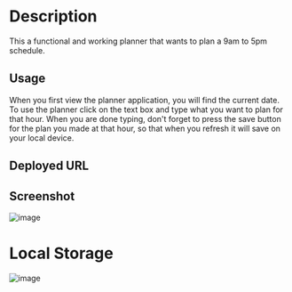 # Description

This a functional and working planner that wants to plan a 9am to 5pm schedule. 

## Usage

When you first view the planner application, you will find the current date. To use the planner click on the text box and type what you want to plan for that hour. When you are done typing, don't forget to press the save button for the plan you made at that hour, so that when you refresh it will save on your local device. 

## Deployed URL



## Screenshot 

![image](https://github.com/LewisHammy/Work-Day-Scheduler-Modified/assets/136273659/4282190d-e96a-4dd9-b7fc-01b5fa191754)

# Local Storage

![image](https://github.com/LewisHammy/Work-Day-Scheduler-Modified/assets/136273659/43c6bbee-4d5a-46df-8e7e-54486ede5f34)